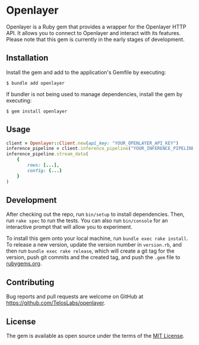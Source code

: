 # Openlayer
Openlayer is a Ruby gem that provides a wrapper for the Openlayer HTTP API. It allows you to connect to Openlayer and interact with its features. Please note that this gem is currently in the early stages of development.


## Installation
Install the gem and add to the application's Gemfile by executing:

    $ bundle add openlayer

If bundler is not being used to manage dependencies, install the gem by executing:

    $ gem install openlayer

## Usage

```ruby
client = Openlayer::Client.new(api_key: "YOUR_OPENLAYER_API_KEY")
inference_pipeline = client.inference_pipeline("YOUR_INFERENCE_PIPELINE_ID")
inference_pipeline.stream_data(
    {
        rows: [...],
        config: {...}
    }
)
```

## Development

After checking out the repo, run `bin/setup` to install dependencies. Then, run `rake spec` to run the tests. You can also run `bin/console` for an interactive prompt that will allow you to experiment.

To install this gem onto your local machine, run `bundle exec rake install`. To release a new version, update the version number in `version.rb`, and then run `bundle exec rake release`, which will create a git tag for the version, push git commits and the created tag, and push the `.gem` file to [rubygems.org](https://rubygems.org).

## Contributing

Bug reports and pull requests are welcome on GitHub at https://github.com/TelosLabs/openlayer.

## License

The gem is available as open source under the terms of the [MIT License](https://opensource.org/licenses/MIT).
